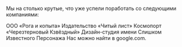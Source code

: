 Мы на столько крутые, что уже успели поработать со следующими компаниями: 
 
ООО «Рога и копыта» 
Издательство «Читый лист» 
Космопорт «Черезтерновый Кзвёздный» 
Дизайн-студия имени Слишком Известного Персонажа 
Нас можно найти в google.com.